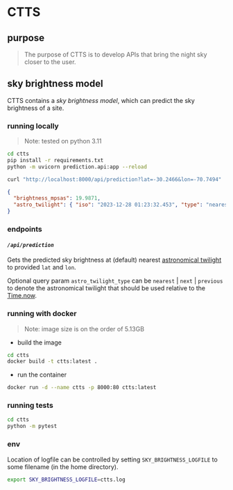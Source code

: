 # CTTS

## purpose

> The purpose of CTTS is to develop APIs that bring the night sky closer to the user.

## sky brightness model

CTTS contains a _sky brightness model_, which can predict the sky brightness of a site.

### running locally

> Note: tested on python 3.11

```sh
cd ctts
pip install -r requirements.txt
python -m uvicorn prediction.api:app --reload
```

```sh
curl "http://localhost:8000/api/prediction?lat=-30.2466&lon=-70.7494"
```

```json
{
  "brightness_mpsas": 19.9871,
  "astro_twilight": { "iso": "2023-12-28 01:23:32.453", "type": "nearest" }
}
```

### endpoints

#### _`/api/prediction`_

Gets the predicted sky brightness at (default) nearest [astronomical twilight](https://www.weather.gov/lmk/twilight-types#:~:text=Astronomical%20Twilight%3A,urban%20or%20suburban%20light%20pollution.) to provided `lat` and `lon`.

Optional query param `astro_twilight_type` can be `nearest` | `next` | `previous` to denote the astronomical twilight that should be used relative to the [Time.now](https://docs.astropy.org/en/stable/api/astropy.time.Time.html#astropy.time.Time.now).

### running with docker

> Note: image size is on the order of 5.13GB

- build the image

```sh
cd ctts
docker build -t ctts:latest .
```

- run the container

```sh
docker run -d --name ctts -p 8000:80 ctts:latest
```

### running tests

```sh
cd ctts
python -m pytest
```

### env

Location of logfile can be controlled by setting `SKY_BRIGHTNESS_LOGFILE` to
some filename (in the home directory).

```sh
export SKY_BRIGHTNESS_LOGFILE=ctts.log
```
